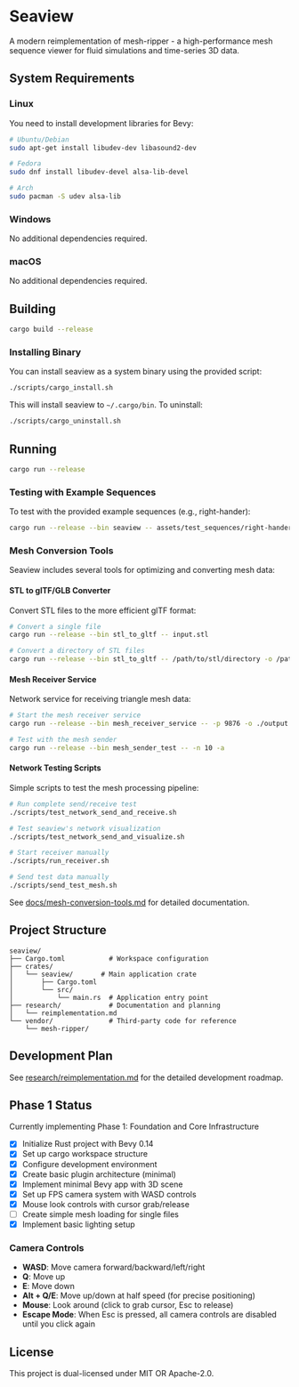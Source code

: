 # Seaview

A modern reimplementation of mesh-ripper - a high-performance mesh sequence viewer for fluid simulations and time-series 3D data.

## System Requirements

### Linux
You need to install development libraries for Bevy:

```bash
# Ubuntu/Debian
sudo apt-get install libudev-dev libasound2-dev

# Fedora
sudo dnf install libudev-devel alsa-lib-devel

# Arch
sudo pacman -S udev alsa-lib
```

### Windows
No additional dependencies required.

### macOS
No additional dependencies required.

## Building

```bash
cargo build --release
```

### Installing Binary

You can install seaview as a system binary using the provided script:

```bash
./scripts/cargo_install.sh
```

This will install seaview to `~/.cargo/bin`. To uninstall:

```bash
./scripts/cargo_uninstall.sh
```

## Running

```bash
cargo run --release
```

### Testing with Example Sequences

To test with the provided example sequences (e.g., right-hander):

```bash
cargo run --release --bin seaview -- assets/test_sequences/right-hander/ --source-coordinates zup
```

### Mesh Conversion Tools

Seaview includes several tools for optimizing and converting mesh data:

#### STL to glTF/GLB Converter
Convert STL files to the more efficient glTF format:

```bash
# Convert a single file
cargo run --release --bin stl_to_gltf -- input.stl

# Convert a directory of STL files
cargo run --release --bin stl_to_gltf -- /path/to/stl/directory -o /path/to/output
```

#### Mesh Receiver Service
Network service for receiving triangle mesh data:

```bash
# Start the mesh receiver service
cargo run --release --bin mesh_receiver_service -- -p 9876 -o ./output

# Test with the mesh sender
cargo run --release --bin mesh_sender_test -- -n 10 -a
```

#### Network Testing Scripts
Simple scripts to test the mesh processing pipeline:

```bash
# Run complete send/receive test
./scripts/test_network_send_and_receive.sh

# Test seaview's network visualization
./scripts/test_network_send_and_visualize.sh

# Start receiver manually
./scripts/run_receiver.sh

# Send test data manually  
./scripts/send_test_mesh.sh
```

See [docs/mesh-conversion-tools.md](docs/mesh-conversion-tools.md) for detailed documentation.

## Project Structure

```
seaview/
├── Cargo.toml           # Workspace configuration
├── crates/
│   └── seaview/       # Main application crate
│       ├── Cargo.toml
│       └── src/
│           └── main.rs  # Application entry point
├── research/            # Documentation and planning
│   └── reimplementation.md
└── vendor/              # Third-party code for reference
    └── mesh-ripper/
```

## Development Plan

See [research/reimplementation.md](research/reimplementation.md) for the detailed development roadmap.

## Phase 1 Status

Currently implementing Phase 1: Foundation and Core Infrastructure
- [x] Initialize Rust project with Bevy 0.14
- [x] Set up cargo workspace structure
- [x] Configure development environment
- [x] Create basic plugin architecture (minimal)
- [x] Implement minimal Bevy app with 3D scene
- [x] Set up FPS camera system with WASD controls
- [x] Mouse look controls with cursor grab/release
- [ ] Create simple mesh loading for single files
- [x] Implement basic lighting setup

### Camera Controls
- **WASD**: Move camera forward/backward/left/right
- **Q**: Move up
- **E**: Move down
- **Alt + Q/E**: Move up/down at half speed (for precise positioning)
- **Mouse**: Look around (click to grab cursor, Esc to release)
- **Escape Mode**: When Esc is pressed, all camera controls are disabled until you click again

## License

This project is dual-licensed under MIT OR Apache-2.0.
